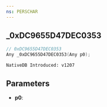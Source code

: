 ```yaml
---
ns: PERSCHAR
---
```

## _0xDC9655D47DEC0353

```c
// 0xDC9655D47DEC0353
Any _0xDC9655D47DEC0353(Any p0);
```

```
NativeDB Introduced: v1207
```

## Parameters
* **p0**:
